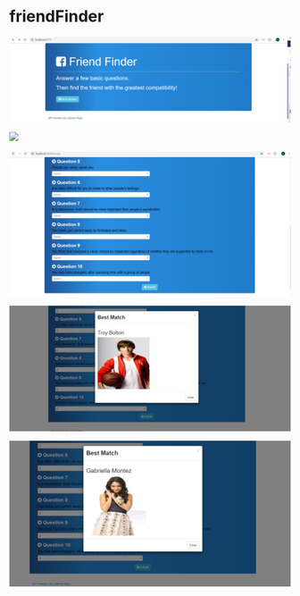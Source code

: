# friendFinder

![](images/home_screen.PNG)

![](images/survey1.PNG)

![](images/survey2.PNG)

![](images/result_1.PNG)

![](images/result_2.PNG)
